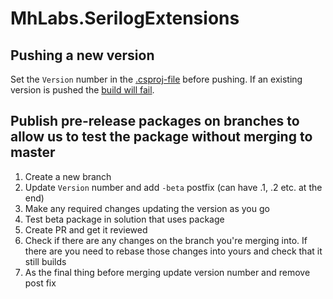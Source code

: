 # MhLabs.SerilogExtensions

## Pushing a new version
Set the `Version` number in the <a href="https://github.com/mhlabs/MhLabs.SerilogExtensions/blob/master/MhLabs.SerilogExtensions/MhLabs.SerilogExtensions.csproj"> .csproj-file</a> before pushing. If an existing version is pushed the <a href="https://github.com/mhlabs/MhLabs.SerilogExtensions/actions">build will fail</a>.

## Publish pre-release packages on branches to allow us to test the package without merging to master
1. Create a new branch
2. Update `Version` number and add `-beta` postfix (can have .1, .2 etc. at the end)
3. Make any required changes updating the version as you go
4. Test beta package in solution that uses package
5. Create PR and get it reviewed
6. Check if there are any changes on the branch you're merging into. If there are you need to rebase those changes into yours and check that it still builds
7. As the final thing before merging update version number and remove post fix